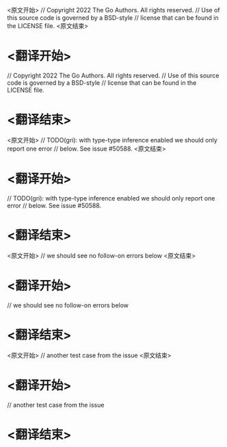 
<原文开始>
// Copyright 2022 The Go Authors. All rights reserved.
// Use of this source code is governed by a BSD-style
// license that can be found in the LICENSE file.
<原文结束>

# <翻译开始>
// Copyright 2022 The Go Authors. All rights reserved.
// Use of this source code is governed by a BSD-style
// license that can be found in the LICENSE file.
# <翻译结束>


<原文开始>
// TODO(gri): with type-type inference enabled we should only report one error
// below. See issue #50588.
<原文结束>

# <翻译开始>
// TODO(gri): with type-type inference enabled we should only report one error
// below. See issue #50588.
# <翻译结束>


<原文开始>
// we should see no follow-on errors below
<原文结束>

# <翻译开始>
// we should see no follow-on errors below
# <翻译结束>


<原文开始>
// another test case from the issue
<原文结束>

# <翻译开始>
// another test case from the issue
# <翻译结束>

